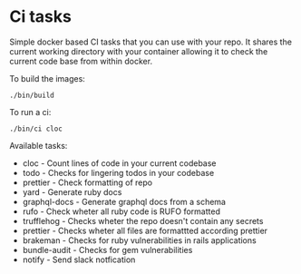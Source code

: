 # Ci tasks

Simple docker based CI tasks that you can use with your repo. It shares the current working directory with your container allowing it to check the current code base from within docker.

To build the images:

```
./bin/build
```

To run a ci:

```
./bin/ci cloc
```

Available tasks:

- cloc - Count lines of code in your current codebase
- todo - Checks for lingering todos in your codebase
- prettier - Check formatting of repo
- yard - Generate ruby docs
- graphql-docs - Generate graphql docs from a schema
- rufo - Check wheter all ruby code is RUFO formatted
- trufflehog - Checks wheter the repo doesn't contain any secrets
- prettier - Checks wheter all files are formattted according prettier 
- brakeman - Checks for ruby vulnerabilities in rails applications
- bundle-audit - Checks for gem vulnerabilities
- notify - Send slack notfication
